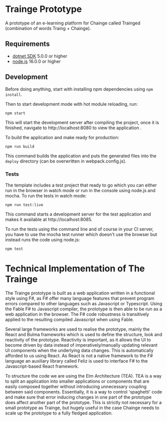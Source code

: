 # Trainge Prototype

A prototype of an e-learning platform for Chainge called Trainged (combination of words Traing + Chainge).

## Requirements

* [dotnet SDK](https://www.microsoft.com/net/download/core) 5.0.0 or higher
* [node.js](https://nodejs.org) 16.0.0 or higher

## Development

Before doing anything, start with installing npm dependencies using `npm install`.

Then to start development mode with hot module reloading, run:
```bash
npm start
```
This will start the development server after compiling the project, once it is finished, navigate to http://localhost:8080 to view the application .

To build the application and make ready for production:
```
npm run build
```
This command builds the application and puts the generated files into the `deploy` directory (can be overwritten in webpack.config.js).

### Tests

The template includes a test project that ready to go which you can either run in the browser in watch mode or run in the console using node.js and mocha. To run the tests in watch mode:
```
npm run test:live
```
This command starts a development server for the test application and makes it available at http://localhost:8085.

To run the tests using the command line and of course in your CI server, you have to use the mocha test runner which doesn't use the browser but instead runs the code using node.js:
```
npm test
```

# Technical Implementation of The Trainge

The Trainge prototype is built as a web application written in a functional style using F#, as F# offer many language features that prevent program errors compared to other languages such as Javascript or Typescript. Using the Fable F# to Javascript compiler, the prototype is then able to be run as a web application in the browser. The F# code robustness is transitively applied to the resulting compiled Javascript when using Fable.

Several large frameworks are used to realise the prototype, mainly the React and Bulma frameworks which is used to define the structure, look and reactivity of the prototype. Reactivity is important, as it allows the UI to become driven by data instead of imperatively/manually updating relevant UI components when the underlying data changes. This is automatically afforded to us using React. As React is not a native framework to the F# language an auxiliary library called Feliz is used to interface F# to the Javascript-based React framework.

To structure the code we are using the Elm Architecture (TEA). TEA is a way to split an application into smaller applications or components that are easily composed together without introducing unnecessary coupling between said components. Essentially, it is a way to control 'spaghetti' code and make sure that error inducing changes in one part of the prototype does affect another part of the prototype. This is strictly not necessary for a small prototype as Trainge, but hugely useful in the case Chainge needs to scale up the prototype to a fully fledged application.
